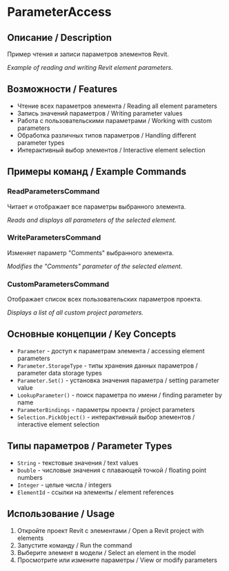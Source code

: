 # ParameterAccess

## Описание / Description

Пример чтения и записи параметров элементов Revit.

_Example of reading and writing Revit element parameters._

## Возможности / Features

- Чтение всех параметров элемента / Reading all element parameters
- Запись значений параметров / Writing parameter values
- Работа с пользовательскими параметрами / Working with custom parameters
- Обработка различных типов параметров / Handling different parameter types
- Интерактивный выбор элементов / Interactive element selection

## Примеры команд / Example Commands

### ReadParametersCommand
Читает и отображает все параметры выбранного элемента.

_Reads and displays all parameters of the selected element._

### WriteParametersCommand
Изменяет параметр "Comments" выбранного элемента.

_Modifies the "Comments" parameter of the selected element._

### CustomParametersCommand
Отображает список всех пользовательских параметров проекта.

_Displays a list of all custom project parameters._

## Основные концепции / Key Concepts

- `Parameter` - доступ к параметрам элемента / accessing element parameters
- `Parameter.StorageType` - типы хранения данных параметров / parameter data storage types
- `Parameter.Set()` - установка значения параметра / setting parameter value
- `LookupParameter()` - поиск параметра по имени / finding parameter by name
- `ParameterBindings` - параметры проекта / project parameters
- `Selection.PickObject()` - интерактивный выбор элементов / interactive element selection

## Типы параметров / Parameter Types

- `String` - текстовые значения / text values
- `Double` - числовые значения с плавающей точкой / floating point numbers
- `Integer` - целые числа / integers
- `ElementId` - ссылки на элементы / element references

## Использование / Usage

1. Откройте проект Revit с элементами / Open a Revit project with elements
2. Запустите команду / Run the command
3. Выберите элемент в модели / Select an element in the model
4. Просмотрите или измените параметры / View or modify parameters
